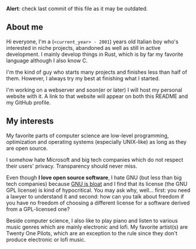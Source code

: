 **Alert**: check last commit of this file as it may be outdated.

## About me

Hi everyone, I'm a (`<current_year> - 2001`) years old Italian boy who's interested in niche projects, abandoned as well as still in active development. I mainly develop things in Rust, which is by far my favorite language although I also know C.

I'm the kind of guy who starts many projects and finishes less than half of them. However, I always try my best at finishing what I started.

I'm working on a webserver and soon(er or later) I will host my personal website with it. A link to that website will appear on both this README and my GitHub profile.

## My interests

My favorite parts of computer science are low-level programming, optimization and operating systems (especially UNIX-like) as long as they are open source.

I somehow hate Microsoft and big tech companies which do not respect their users' privacy. Transparency should never miss.

Even though **I love open source software**, I hate GNU (but less than big tech companies) because [GNU is bloat](http://9front.org/img/longcat.png) and I find that its license (the GNU GPL license) is kind of hypocritical. You may ask why, well... first: you need a lawyer to understand it and second: how can you talk about freedom if you have no freedom of choosing a different license for a software derived from a GPL-licensed one?

Beside computer science, I also like to play piano and listen to various music genres which are mainly electronic and lofi. My favorite artist(s) are Twenty One Pilots, which are an exception to the rule since they don't produce electronic or lofi music.
